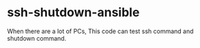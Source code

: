 # ssh-shutdown-ansible
When there are a lot of PCs, This code can test ssh command and shutdown command.
